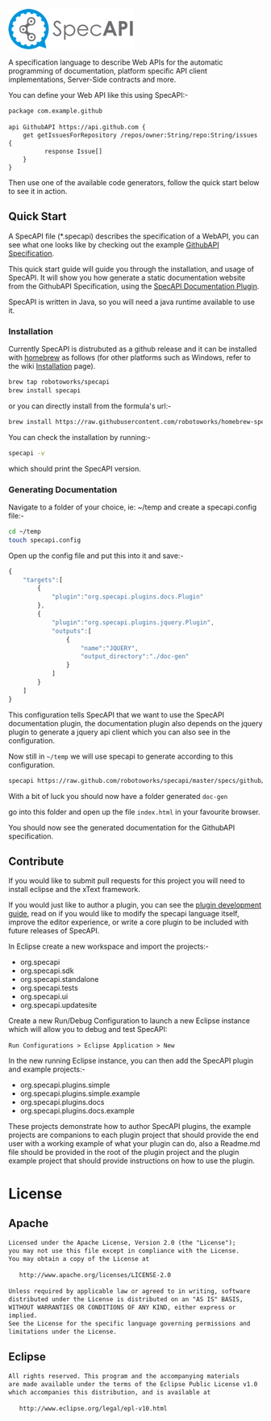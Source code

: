 ![Logo](/gfx/specAPI-smaller.png)

A specification language to describe Web APIs for the automatic programming of documentation, platform specific API client implementations, Server-Side contracts and more.

You can define your Web API like this using SpecAPI:-

``` specapi
package com.example.github

api GithubAPI https://api.github.com {
	get getIssuesForRepository /repos/owner:String/repo:String/issues {
		  response Issue[]
	}
}
```
  
Then use one of the available code generators, follow the quick start below to see it in action.

Quick Start
-----------
A SpecAPI file (*.specapi) describes the specification of a WebAPI, you can see what one looks like by checking out the example [GithubAPI Specification](../../blob/master/specs/github/github.specapi).

This quick start guide will guide you through the installation, and usage of SpecAPI. It will show you how generate a static documentation website from the GithubAPI Specification, using the [SpecAPI Documentation Plugin](../master/plugins/org.specapi.plugins.docs).

SpecAPI is written in Java, so you will need a java runtime available to use it.

### Installation
Currently SpecAPI is distrubuted as a github release and it can be installed with [homebrew](https://github.com/Homebrew/homebrew) as follows (for other platforms such as Windows, refer to the wiki [Installation](https://github.com/robotoworks/specapi/wiki/Installation/) page).
```sh
brew tap robotoworks/specapi
brew install specapi
```
or you can directly install from the formula's url:-
```sh
brew install https://raw.githubusercontent.com/robotoworks/homebrew-specapi/master/specapi.rb
```

You can check the installation by running:-
```sh
specapi -v
```
which should print the SpecAPI version.

### Generating Documentation
Navigate to a folder of your choice, ie: ~/temp and create a specapi.config file:-

```sh
cd ~/temp
touch specapi.config
```

Open up the config file and put this into it and save:-

```js
{
	"targets":[
		{
			"plugin":"org.specapi.plugins.docs.Plugin"
		},
		{
			"plugin":"org.specapi.plugins.jquery.Plugin",
            "outputs":[
                {
                    "name":"JQUERY",
                    "output_directory":"./doc-gen"
                }
            ]
		}
	]
}
```

This configuration tells SpecAPI that we want to use the SpecAPI documentation plugin, the documentation plugin also depends on the jquery plugin to generate a jquery api client which you can also see in the configuration.

Now still in ```~/temp``` we will use specapi to generate according to this configuration.

```sh
specapi https://raw.github.com/robotoworks/specapi/master/specs/github/github.specapi
```

With a bit of luck you should now have a folder generated `doc-gen`

go into this folder and open up the file ```index.html``` in your favourite browser.

You should now see the generated documentation for the GithubAPI specification.

Contribute
----------
If you would like to submit pull requests for this project you will need to install eclipse and the xText framework.

If you would just like to author a plugin, you can see the [plugin development guide](https://github.com/robotoworks/specapi/wiki/Plugin-Development/), read on if you would like to modify the specapi language itself, improve the editor experience, or write a core plugin to be included with future releases of SpecAPI.

In Eclipse create a new workspace and import the projects:-

* org.specapi
* org.specapi.sdk
* org.specapi.standalone
* org.specapi.tests
* org.specapi.ui
* org.specapi.updatesite

Create a new Run/Debug Configuration to launch a new Eclipse instance which will allow you to debug and test SpecAPI:

```Run Configurations > Eclipse Application > New```

In the new running Eclipse instance, you can then add the SpecAPI plugin and example projects:-

* org.specapi.plugins.simple
* org.specapi.plugins.simple.example
* org.specapi.plugins.docs
* org.specapi.plugins.docs.example

These projects demonstrate how to author SpecAPI plugins, the example projects are companions to each plugin project that should provide the end user with a working example of what your plugin can do, also a Readme.md file should be provided in the root of the plugin project and the plugin example project that should provide instructions on how to use the plugin.

License
=======

Apache
-------

    Licensed under the Apache License, Version 2.0 (the "License");
    you may not use this file except in compliance with the License.
    You may obtain a copy of the License at

       http://www.apache.org/licenses/LICENSE-2.0

    Unless required by applicable law or agreed to in writing, software
    distributed under the License is distributed on an "AS IS" BASIS,
    WITHOUT WARRANTIES OR CONDITIONS OF ANY KIND, either express or implied.
    See the License for the specific language governing permissions and
    limitations under the License.

Eclipse
-------

    All rights reserved. This program and the accompanying materials
    are made available under the terms of the Eclipse Public License v1.0
    which accompanies this distribution, and is available at
       
       http://www.eclipse.org/legal/epl-v10.html
